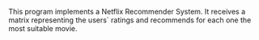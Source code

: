 This program implements a Netflix Recommender System. It receives a matrix representing the users` ratings and recommends for each one the most suitable movie.
